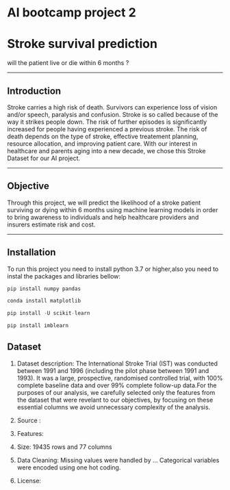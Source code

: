 # AI bootcamp project 2
# Stroke survival prediction
will the patient live or die within 6 months ?
______________________________________________________________________________________________________________________________
## Introduction

Stroke carries a high risk of death. Survivors can experience loss of vision and/or speech, paralysis and 
confusion. Stroke is so called because of the way it strikes people down. The risk of further episodes is 
significantly increased for people having experienced a previous stroke. The risk of death depends on the 
type of stroke, effective treatement planning, resource allocation, and improving patient care. With our 
interest in healthcare and parents aging into a new decade, we chose this Stroke Dataset for our AI project. 


________________________________________________________________________________________________________________________________

## Objective 

Through this project, we will predict the likelihood of a stroke patient surviving or dying within 6 months 
using machine learning models in order to bring awareness to individuals and help healthcare providers and 
insurers estimate risk and cost.
________________________________________________________________________________________________________________________________

## Installation
To run this project you need to install python 3.7 or higher,also you need to instal the packages and libraries bellow:
```python
pip install numpy pandas
```
```python
conda install matplotlib
```
```python
pip install -U scikit-learn
```
```python
pip install imblearn
```
## Dataset

1. Dataset description:
  The International Stroke Trial (IST) was conducted between 1991 and 1996 (including the pilot phase between 
1991 and 1993). It was a large, prospective, randomised controlled trial, with 100% complete baseline
data and over 99% complete follow-up data.For the purposes of our analysis, we carefully selected only the 
features from the dataset that were revelant to our objectives, by focusing on these essential columns we 
avoid unnecessary complexity of the analysis.

2. Source : 

3. Features:

4. Size: 19435 rows and 77 columns

5. Data Cleaning:
   Missing values were handled by ...
   Categorical variables were encoded using one hot coding.

6. License: 
